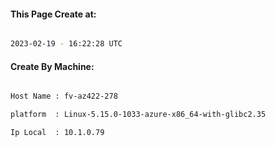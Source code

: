 
   
#### This Page Create at:

```bash

2023-02-19 - 16:22:28 UTC

```

#### Create By Machine:

```bash

Host Name : fv-az422-278

platform  : Linux-5.15.0-1033-azure-x86_64-with-glibc2.35

Ip Local  : 10.1.0.79

```

